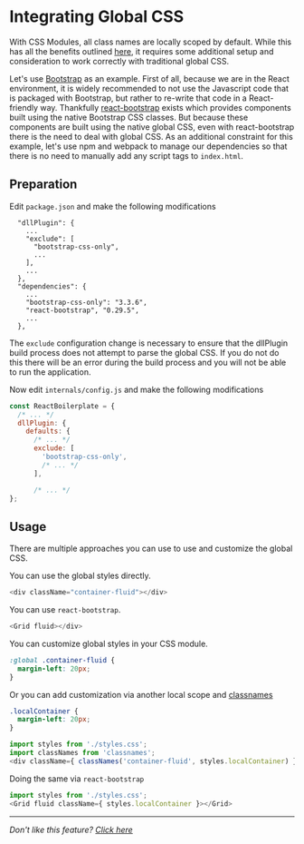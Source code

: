# Integrating Global CSS

With CSS Modules, all class names are locally scoped by default. While this has
all the benefits outlined [here](css-modules.md), it requires some additional
setup and consideration to work correctly with traditional global CSS.

Let's use [Bootstrap](http://getbootstrap.com/) as an example.  First of all,
because we are in the React environment, it is widely recommended to not use
the Javascript code that is packaged with Bootstrap, but rather to re-write that
code in a React-friendly way.  Thankfully
[react-bootstrap](https://react-bootstrap.github.io/) exists which provides
components built using the native Bootstrap CSS classes.  But because these
components are built using the native global CSS, even with react-bootstrap
there is the need to deal with global CSS.  As an additional constraint for
this example, let's use npm and webpack to manage our dependencies so that
there is no need to manually add any script tags to `index.html`.

## Preparation
Edit `package.json` and make the following modifications
```
  "dllPlugin": {
    ...
    "exclude": [
      "bootstrap-css-only",
      ...
    ],
    ...
  },
  "dependencies": {
    ...
    "bootstrap-css-only": "3.3.6",
    "react-bootstrap", "0.29.5",
    ...
  },
```
The `exclude` configuration change is necessary to ensure that the dllPlugin build
process does not attempt to parse the global CSS.  If you do not do this
there will be an error during the build process and you will not be able to
run the application.

Now edit `internals/config.js` and make the following modifications
```js
const ReactBoilerplate = {
  /* ... */
  dllPlugin: {
    defaults: {
      /* ... */
      exclude: [
        'bootstrap-css-only',
        /* ... */
      ],

      /* ... */
};
```

## Usage

There are multiple approaches you can use to use and customize the global CSS.

You can use the global styles directly.
```javascript
<div className="container-fluid"></div>
```

You can use `react-bootstrap`.
```javascript
<Grid fluid></div>
```

You can customize global styles in your CSS module.
```css
:global .container-fluid {
  margin-left: 20px;
}
```

Or you can add customization via another local scope and
[classnames](https://github.com/JedWatson/classnames)
```css
.localContainer {
  margin-left: 20px;
}
```
```javascript
import styles from './styles.css';
import classNames from 'classnames';
<div className={ classNames('container-fluid', styles.localContainer) }></div>
```

Doing the same via `react-bootstrap`
```javascript
import styles from './styles.css';
<Grid fluid className={ styles.localContainer }></Grid>
```
---

_Don't like this feature? [Click here](remove.md)_
